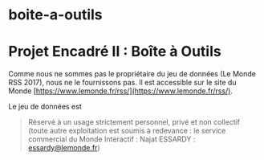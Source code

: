 # boite-a-outils
# Projet Encadré II : Boîte à Outils

Comme nous ne sommes pas le propriétaire du jeu de données (Le Monde RSS 2017), nous ne le fournissons pas. Il est accessible sur le site du Monde [https://www.lemonde.fr/rss/](https://www.lemonde.fr/rss/).

Le jeu de données est
> Réservé à un usage strictement personnel, privé et non collectif (toute autre exploitation est soumis à redevance : le service commercial du Monde Interactif : Najat ESSARDY : essardy@lemonde.fr)
